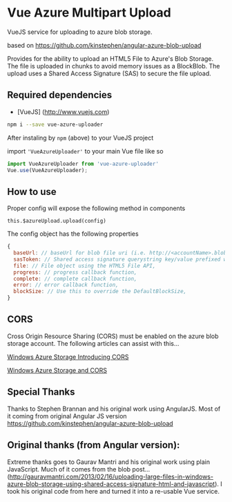 # Vue Azure Multipart Upload

VueJS service for uploading to azure blob storage.

based on https://github.com/kinstephen/angular-azure-blob-upload

Provides for the ability to upload an HTML5 File to Azure's Blob Storage. The file is uploaded in chunks to avoid memory issues as a BlockBlob. The upload uses a Shared Access Signature (SAS) to secure the file upload.

Required dependencies
-----------------------
* [VueJS] (http://www.vuejs.com) 

```bash
npm i --save vue-azure-uploader
```

After instaling by `npm` (above) to your VueJS project

import `'VueAzureUploader'` to your main Vue file like so
```javascript
import VueAzureUploader from 'vue-azure-uploader'
Vue.use(VueAzureUploader);
````

How to use
-------------

Proper config will expose the following method in components

`this.$azureUpload.upload(config)`

The config object has the following properties

```javascript
{
  baseUrl: // baseUrl for blob file uri (i.e. http://<accountName>.blob.core.windows.net/<container>/<blobname>),
  sasToken: // Shared access signature querystring key/value prefixed with ?,
  file: // File object using the HTML5 File API,
  progress: // progress callback function,
  complete: // complete callback function,
  error: // error callback function,
  blockSize: // Use this to override the DefaultBlockSize,
}
```


CORS
-------------

Cross Origin Resource Sharing (CORS) must be enabled on the azure blob storage account. The following articles can assist with this...

[Windows Azure Storage Introducing CORS](http://blogs.msdn.com/b/windowsazurestorage/archive/2014/02/03/windows-azure-storage-introducing-cors.aspx)

[Windows Azure Storage and CORS](http://www.contentmaster.com/azure/windows-azure-storage-cors/)


Special Thanks 
-------------
Thanks to Stephen Brannan and his original work using AngularJS. Most of it coming from original Angular JS version
https://github.com/kinstephen/angular-azure-blob-upload

Original thanks (from Angular version):
-------------
Extreme thanks goes to Gaurav Mantri and his original work using plain JavaScript. Much of it comes from the blob post...
(http://gauravmantri.com/2013/02/16/uploading-large-files-in-windows-azure-blob-storage-using-shared-access-signature-html-and-javascript). I took his original code from here and turned it into a re-usable Vue service.
